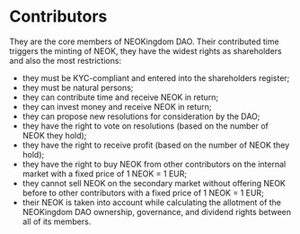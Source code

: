 # Contributors

They are the core members of NEOKingdom DAO. Their contributed time triggers the minting of NEOK, they have the widest rights as shareholders and also the most restrictions:

* they must be KYC-compliant and entered into the shareholders register;
* they must be natural persons;
* they can contribute time and receive NEOK in return;
* they can invest money and receive NEOK in return;
* they can propose new resolutions for consideration by the DAO;
* they have the right to vote on resolutions (based on the number of NEOK they hold);
* they have the right to receive profit (based on the number of NEOK they hold);
* they have the right to buy NEOK from other contributors on the internal market with a fixed price of 1 NEOK = 1 EUR;
* they cannot sell NEOK on the secondary market without offering NEOK before to other contributors with a fixed price of 1 NEOK = 1 EUR;
* their NEOK is taken into account while calculating the allotment of the NEOKingdom DAO ownership, governance, and dividend rights between all of its members.
